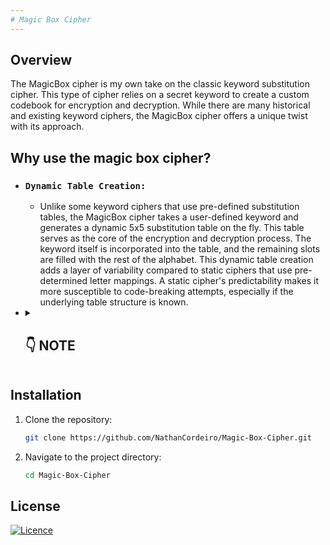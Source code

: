 ```yaml
---
# Magic Box Cipher
---
```


## Overview
The MagicBox cipher is my own take on the classic keyword substitution cipher.  This type of cipher relies on a secret keyword to create a custom codebook for encryption and decryption. While there are many historical and existing keyword ciphers, the MagicBox cipher offers a unique twist with its approach.

## Why use the magic box cipher?
  - ### `Dynamic Table Creation:`
      - Unlike some keyword ciphers that use pre-defined substitution tables, the MagicBox cipher takes a user-defined keyword and generates a dynamic 5x5 substitution table on the fly. This table serves as the core of the encryption and decryption process. The keyword itself is incorporated into the table, and the remaining slots are filled with the rest of the alphabet. This dynamic table creation adds a layer of variability compared to static ciphers that use pre-determined letter mappings. A static cipher's predictability makes it more susceptible to code-breaking attempts, especially if the underlying table structure is known.

  - <details>

    <summary>  <h2> 👇 NOTE</h2> </summary>

       
       | *While the MagicBox cipher offers a fun and educational way to explore cryptography, it's important to acknowledge its limitations. For truly secure communication, especially when dealing with                sensitive information, stronger encryption algorithms are recommended. However, for specific use cases where a layer of basic obscurity is desired, the MagicBox cipher can be a useful tool.* |
       |:--|
    
    </details>

## Installation
1. Clone the repository:
   ```sh
   git clone https://github.com/NathanCordeiro/Magic-Box-Cipher.git
   ```
2. Navigate to the project directory:
   ```sh
   cd Magic-Box-Cipher
   ```

## License
[![Licence](https://img.shields.io/github/license/Ileriayo/markdown-badges?style=for-the-badge)](./LICENSE)
